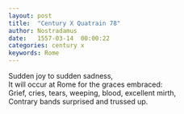 ```yaml
---
layout: post
title:  "Century X Quatrain 78"
author: Nostradamus
date:   1557-03-14  00:00:22
categories: century x
keywords: Rome
---
```

Sudden joy to sudden sadness,  
It will occur at Rome for the graces embraced:  
Grief, cries, tears, weeping, blood, excellent mirth,  
Contrary bands surprised and trussed up.
